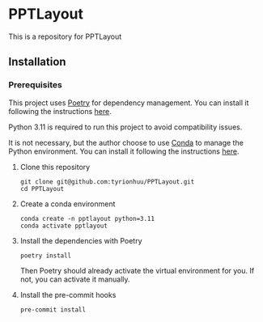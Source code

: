 # PPTLayout

This is a repository for PPTLayout

## Installation

### Prerequisites

This project uses [Poetry](https://python-poetry.org/) for dependency management. You can install it following the instructions [here](https://python-poetry.org/docs/#installation).

Python 3.11 is required to run this project to avoid compatibility issues.

It is not necessary, but the author choose to use [Conda](https://docs.conda.io/en/latest/) to manage the Python environment. You can install it following the instructions [here](https://docs.conda.io/en/latest/miniconda.html).

1. Clone this repository

    ``` shell
    git clone git@github.com:tyrionhuu/PPTLayout.git
    cd PPTLayout
    ```

2. Create a conda environment

    ``` shell
    conda create -n pptlayout python=3.11
    conda activate pptlayout
    ```

3. Install the dependencies with Poetry

    ``` shell
    poetry install
    ```

    Then Poetry should already activate the virtual environment for you. If not, you can activate it manually.

4. Install the pre-commit hooks

    ``` shell
    pre-commit install
    ```
